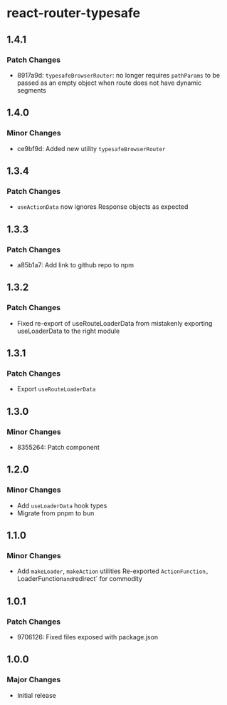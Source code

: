 # react-router-typesafe

## 1.4.1

### Patch Changes

- 8917a9d: `typesafeBrowserRouter`: no longer requires `pathParams` to be passed as an empty object when route does not have dynamic segments

## 1.4.0

### Minor Changes

- ce9bf9d: Added new utility `typesafeBrowserRouter`

## 1.3.4

### Patch Changes

- `useActionData` now ignores Response objects as expected

## 1.3.3

### Patch Changes

- a85b1a7: Add link to github repo to npm

## 1.3.2

### Patch Changes

- Fixed re-export of useRouteLoaderData from mistakenly exporting useLoaderData to the right module

## 1.3.1

### Patch Changes

- Export `useRouteLoaderData`

## 1.3.0

### Minor Changes

- 8355264: Patch <Await> component

## 1.2.0

### Minor Changes

- Add `useLoaderData` hook types
- Migrate from pnpm to bun

## 1.1.0

### Minor Changes

- Add `makeLoader`, `makeAction` utilities
  Re-exported `ActionFunction, `LoaderFunction`and`redirect` for commodity

## 1.0.1

### Patch Changes

- 9706126: Fixed files exposed with package.json

## 1.0.0

### Major Changes

- Initial release
